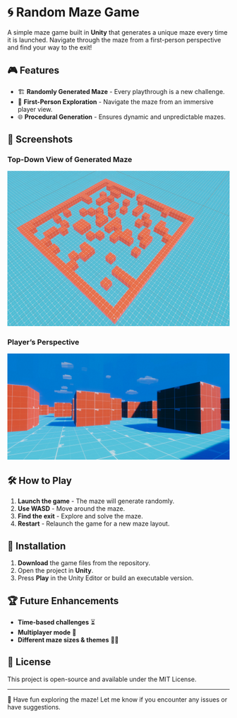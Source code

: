 # 🌀 Random Maze Game

A simple maze game built in **Unity** that generates a unique maze every time it is launched. Navigate through the maze from a first-person perspective and find your way to the exit!

## 🎮 Features
- 🏗️ **Randomly Generated Maze** - Every playthrough is a new challenge.
- 👀 **First-Person Exploration** - Navigate the maze from an immersive player view.
- 🌐 **Procedural Generation** - Ensures dynamic and unpredictable mazes.

## 📸 Screenshots
### Top-Down View of Generated Maze
![Top-Down Maze](images/topview.png)

### Player’s Perspective
![First-Person View](images/fpview.png)

## 🛠️ How to Play
1. **Launch the game** - The maze will generate randomly.
2. **Use WASD** - Move around the maze.
3. **Find the exit** - Explore and solve the maze.
4. **Restart** - Relaunch the game for a new maze layout.

## 🔧 Installation
1. **Download** the game files from the repository.
2. Open the project in **Unity**.
3. Press **Play** in the Unity Editor or build an executable version.

## 🏆 Future Enhancements
- **Time-based challenges** ⏳
- **Multiplayer mode** 👫
- **Different maze sizes & themes** 🏰🌲

## 📜 License
This project is open-source and available under the MIT License.

---
🚀 Have fun exploring the maze! Let me know if you encounter any issues or have suggestions.
